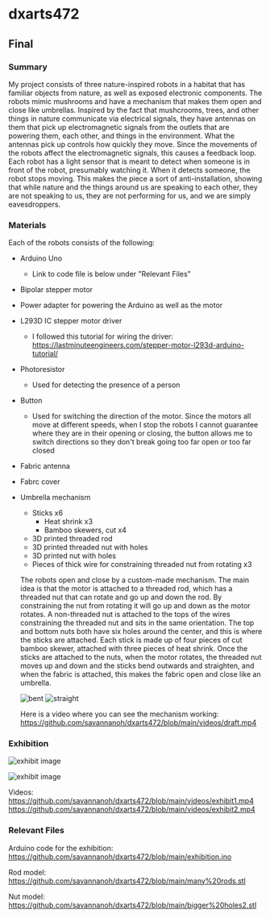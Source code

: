 # dxarts472

## Final

### Summary

My project consists of three nature-inspired robots in a habitat that has familiar objects from nature, as well as exposed electronic components. The robots mimic mushrooms and have a mechanism that makes them open and close like umbrellas. Inspired by the fact that mushcrooms, trees, and other things in nature communicate via electrical signals, they have antennas on them that pick up electromagnetic signals from the outlets that are powering them, each other, and things in the environment. What the antennas pick up controls how quickly they move. Since the movements of the robots affect the electromagnetic signals, this causes a feedback loop. Each robot has a light sensor that is meant to detect when someone is in front of the robot, presumably watching it. When it detects someone, the robot stops moving. This makes the piece a sort of anti-installation, showing that while nature and the things around us are speaking to each other, they are not speaking to us, they are not performing for us, and we are simply eavesdroppers. 

### Materials 

Each of the robots consists of the following:
- Arduino Uno
    - Link to code file is below under "Relevant Files"
- Bipolar stepper motor
- Power adapter for powering the Arduino as well as the motor
- L293D IC stepper motor driver
    - I followed this tutorial for wiring the driver: https://lastminuteengineers.com/stepper-motor-l293d-arduino-tutorial/
- Photoresistor
    - Used for detecting the presence of a person
- Button
    - Used for switching the direction of the motor. Since the motors all move at different speeds, when I stop the robots I cannot guarantee where they are in their opening or closing, the button allows me to switch directions so they don't break going too far open or too far closed
- Fabric antenna
- Fabrc cover
- Umbrella mechanism
    - Sticks x6
        - Heat shrink x3
        - Bamboo skewers, cut x4
    - 3D printed threaded rod
    - 3D printed threaded nut with holes
    - 3D printed nut with holes
    - Pieces of thick wire for constraining threaded nut from rotating x3

    The robots open and close by a custom-made mechanism. The main idea is that the motor is attached to a threaded rod, which has a threaded nut that can rotate and go up and down the rod. By constraining the nut from rotating it will go up and down as the motor rotates. A non-threaded nut is attached to the tops of the wires constraining the threaded nut and sits in the same orientation. The top and bottom nuts both have six holes around the center, and this is where the sticks are attached. Each stick is made up of four pieces of cut bamboo skewer, attached with three pieces of heat shrink. Once the sticks are attached to the nuts, when the motor rotates, the threaded nut moves up and down and the sticks bend outwards and straighten, and when the fabric is attached, this makes the fabric open and close like an umbrella. 

    ![bent](/res/bent.jpg)
    ![straight](/res/straight.jpg)

    Here is a video where you can see the mechanism working: https://github.com/savannanoh/dxarts472/blob/main/videos/draft.mp4
    

### Exhibition

![exhibit image](/res/IMG_20220603_163216826.jpg)

![exhibit image](/res/IMG_20220603_163221234.jpg)

Videos:
https://github.com/savannanoh/dxarts472/blob/main/videos/exhibit1.mp4
https://github.com/savannanoh/dxarts472/blob/main/videos/exhibit2.mp4


### Relevant Files

Arduino code for the exhibition: https://github.com/savannanoh/dxarts472/blob/main/exhibition.ino

Rod model: https://github.com/savannanoh/dxarts472/blob/main/many%20rods.stl

Nut model: https://github.com/savannanoh/dxarts472/blob/main/bigger%20holes2.stl 
